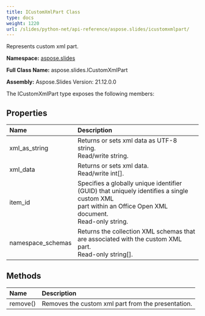 ```yaml
---
title: ICustomXmlPart Class
type: docs
weight: 1220
url: /slides/python-net/api-reference/aspose.slides/icustomxmlpart/
---
```


Represents custom xml part.

**Namespace:** [aspose.slides](/slides/python-net/api-reference/aspose.slides/)

**Full Class Name:** aspose.slides.ICustomXmlPart

**Assembly:**  Aspose.Slides Version: 21.12.0.0

The ICustomXmlPart type exposes the following members:
## **Properties**
|**Name**|**Description**|
| :- | :- |
|xml_as_string|Returns or sets xml data as UTF-8 string.<br/>            Read/write string.|
|xml_data|Returns or sets xml data.<br/>            Read/write int[].|
|item_id|Specifies a globally unique identifier (GUID) that uniquely identifies a single custom XML <br/>            part within an Office Open XML document.<br/>            Read-only string.|
|namespace_schemas|Returns the collection XML schemas that are associated with the custom XML part.<br/>            Read-only string[].|
## **Methods**
|**Name**|**Description**|
| :- | :- |
|remove()|Removes the custom xml part from the presentation.|
